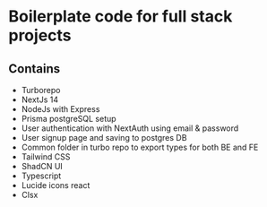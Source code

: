 # Boilerplate code for full stack projects

## Contains
- Turborepo
- NextJs 14
- NodeJs with Express
- Prisma postgreSQL setup
- User authentication with NextAuth using email & password
- User signup page and saving to postgres DB
- Common folder in turbo repo to export types for both BE and FE
- Tailwind CSS
- ShadCN UI
- Typescript
- Lucide icons react
- Clsx
